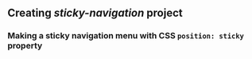 ## Creating *sticky-navigation* project

### Making a sticky navigation menu with CSS `position: sticky` property
